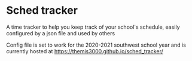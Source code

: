 # Sched tracker
A time tracker to help you keep track of your school's schedule, easily configured by a json file
and used by others

Config file is set to work for the 2020-2021 southwest school year and is currently hosted at https://themis3000.github.io/sched_tracker/